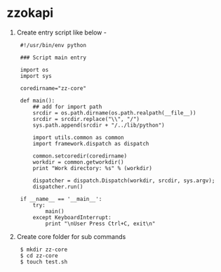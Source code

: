 zzokapi
=======

1. Create entry script like below - 


        #!/usr/bin/env python

        ### Script main entry

        import os
        import sys
        
        coredirname="zz-core"
        
        def main():
            ## add for import path
            srcdir = os.path.dirname(os.path.realpath(__file__))
            srcdir = srcdir.replace("\\", "/")
            sys.path.append(srcdir + "/../lib/python")
        
            import utils.common as common
            import framework.dispatch as dispatch
        
            common.setcoredir(coredirname)
            workdir = common.getworkdir()
            print "Work directory: %s" % (workdir)
        
            dispatcher = dispatch.Dispatch(workdir, srcdir, sys.argv);
            dispatcher.run()
        
        if __name__ == '__main__':
            try:
                main()
            except KeyboardInterrupt:
                print "\nUser Press Ctrl+C, exit\n"

2. Create core folder for sub commands

        $ mkdir zz-core
        $ cd zz-core
        $ touch test.sh
